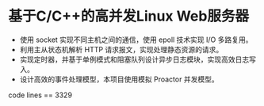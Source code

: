 基于C/C++的高并发Linux Web服务器 
===============

- 使用 socket 实现不同主机之间的通信，使用 epoll 技术实现 I/O 多路复用。
- 利用主从状态机解析 HTTP 请求报文，实现处理静态资源的请求。
- 实现定时器，并基于单例模式和阻塞队列设计异步日志模块，实现高效日志写入。  
- 设计高效的事件处理模型，本项目使用模拟 Proactor 并发模型。
  
code lines == 3329
